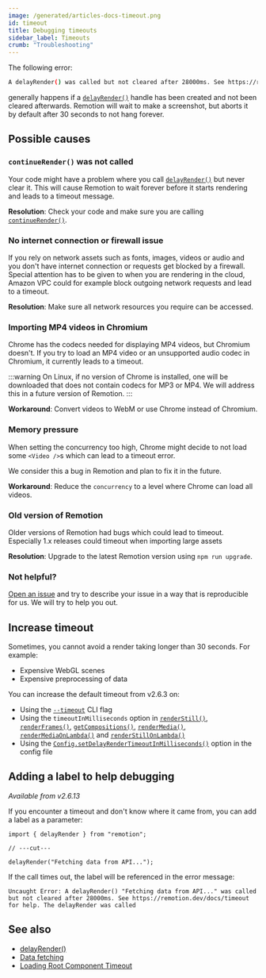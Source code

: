 ```yaml
---
image: /generated/articles-docs-timeout.png
id: timeout
title: Debugging timeouts
sidebar_label: Timeouts
crumb: "Troubleshooting"
---
```


The following error:

```bash
A delayRender() was called but not cleared after 28000ms. See https://remotion.dev/docs/timeout for help. The delayRender was called
```

generally happens if a [`delayRender()`](/docs/delay-render) handle has been created and not been cleared afterwards. Remotion will wait to make a screenshot, but aborts it by default after 30 seconds to not hang forever.

## Possible causes

### `continueRender()` was not called

Your code might have a problem where you call [`delayRender()`](/docs/delay-render) but never clear it. This will cause Remotion to wait forever before it starts rendering and leads to a timeout message.

**Resolution**: Check your code and make sure you are calling [`continueRender()`](/docs/continue-render).

### No internet connection or firewall issue

If you rely on network assets such as fonts, images, videos or audio and you don't have internet connection or requests get blocked by a firewall. Special attention has to be given to when you are rendering in the cloud, Amazon VPC could for example block outgoing network requests and lead to a timeout.

**Resolution**: Make sure all network resources you require can be accessed.

### Importing MP4 videos in Chromium

Chrome has the codecs needed for displaying MP4 videos, but Chromium doesn't. If you try to load an MP4 video or an unsupported audio codec in Chromium, it currently leads to a timeout.

:::warning
On Linux, if no version of Chrome is installed, one will be downloaded that does not contain codecs for MP3 or MP4. We will address this in a future version of Remotion.
:::

**Workaround**: Convert videos to WebM or use Chrome instead of Chromium.

### Memory pressure

When setting the concurrency too high, Chrome might decide to not load some `<Video />`s which can lead to a timeout error.

We consider this a bug in Remotion and plan to fix it in the future.

**Workaround**: Reduce the `concurrency` to a level where Chrome can load all videos.

### Old version of Remotion

Older versions of Remotion had bugs which could lead to timeout.
Especially 1.x releases could timeout when importing large assets

**Resolution**: Upgrade to the latest Remotion version using `npm run upgrade`.

### Not helpful?

[Open an issue](https://github.com/remotion-dev/remotion/issues/new) and try to describe your issue in a way that is reproducible for us. We will try to help you out.

## Increase timeout

Sometimes, you cannot avoid a render taking longer than 30 seconds. For example:

- Expensive WebGL scenes
- Expensive preprocessing of data

You can increase the default timeout from v2.6.3 on:

- Using the [`--timeout`](/docs/cli/render#--timeout) CLI flag
- Using the `timeoutInMilliseconds` option in [`renderStill()`](/docs/renderer/render-still#timeoutinmilliseconds), [`renderFrames()`](/docs/renderer/render-frames#timeoutinmilliseconds), [`getCompositions()`](/docs/renderer/get-compositions#timeoutinmilliseconds), [`renderMedia()`](/docs/renderer/render-media#timeoutinmilliseconds), [`renderMediaOnLambda()`](/docs/lambda/rendermediaonlambda#timeoutinmilliseconds) and [`renderStillOnLambda()`](/docs/lambda/renderstillonlambda#timeoutinmilliseconds)
- Using the [`Config.setDelayRenderTimeoutInMilliseconds()`](/docs/config#setdelayrendertimeoutinmilliseconds) option in the config file

## Adding a label to help debugging

_Available from v2.6.13_

If you encounter a timeout and don't know where it came from, you can add a label as a parameter:

```tsx twoslash
import { delayRender } from "remotion";

// ---cut---

delayRender("Fetching data from API...");
```

If the call times out, the label will be referenced in the error message:

```
Uncaught Error: A delayRender() "Fetching data from API..." was called but not cleared after 28000ms. See https://remotion.dev/docs/timeout for help. The delayRender was called
```

## See also

- [delayRender()](/docs/delay-render)
- [Data fetching](/docs/data-fetching)
- [Loading Root Component Timeout](/docs/troubleshooting/loading-root-component)
